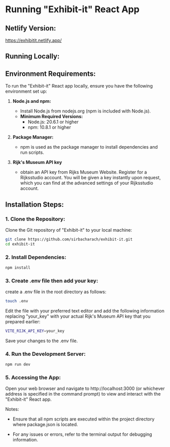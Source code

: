 # Running "Exhibit-it" React App

## Netlify Version:
   https://exhibitit.netlify.app/

## Running Locally:

## Environment Requirements:

To run the "Exhibit-it" React app locally, ensure you have the following environment set up:

1. **Node.js and npm:**

   - Install Node.js from nodejs.org (npm is included with Node.js).
   - **Minimum Required Versions:**
     - Node.js: 20.6.1 or higher
     - npm: 10.8.1 or higher

2. **Package Manager:**
   - npm is used as the package manager to install dependencies and run scripts.

3. **Rijk's Museum API key**
   - obtain an API key from Rijks Museum Website. Register for a Rijksstudio account. You will be given a
   key instantly upon request, which you can find at the advanced settings of your Rijksstudio account.

## Installation Steps:

### 1. Clone the Repository:

   Clone the Git repository of "Exhibit-it" to your local machine:
   ```bash
   git clone https://github.com/sirbacharach/exhibit-it.git
   cd exhibit-it
   ```

### 2. Install Dependencies:
```bash
npm install
```

### 3. Create .env file then add your key:
create a .env file in the root directory as follows:
```bash
touch .env
```

Edit the file with your preferred text editor and add the following information replacing "your_key" with your actual Rijk's Museum API key that you prepared earlier:
```bash
VITE_RIJK_API_KEY=your_key
```
Save your changes to the .env file.

### 4. Run the Development Server:
```bash
npm run dev
```
### 5. Accessing the App:

Open your web browser and navigate to http://localhost:3000 (or whichever address is specified in the command prompt) to view and interact with the "Exhibit-it" React app.

Notes:

- Ensure that all npm scripts are executed within the project directory where package.json is located.

- For any issues or errors, refer to the terminal output for debugging information.